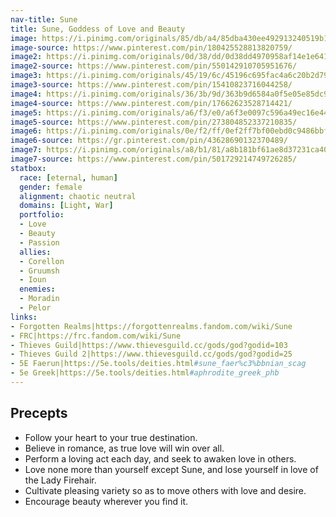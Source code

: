 ```yaml
---
nav-title: Sune
title: Sune, Goddess of Love and Beauty
image: https://i.pinimg.com/originals/85/db/a4/85dba430ee492913240519b1e813ce6c.jpg
image-source: https://www.pinterest.com/pin/180425528813820759/
image2: https://i.pinimg.com/originals/0d/38/dd/0d38dd4970958af14e1e641b706d790b.jpg
image2-source: https://www.pinterest.com/pin/550142910705951676/
image3: https://i.pinimg.com/originals/45/19/6c/45196c695fac4a6c20b2d7951ae28cce.png
image3-source: https://www.pinterest.com/pin/15410823716044258/
image4: https://i.pinimg.com/originals/36/3b/9d/363b9d6584a0f5e05e85dc94d37366d8.jpg
image4-source: https://www.pinterest.com/pin/17662623528714421/
image5: https://i.pinimg.com/originals/a6/f3/e0/a6f3e0097c596a49ec16e44f49051d46.jpg
image5-source: https://www.pinterest.com/pin/273804852337210835/
image6: https://i.pinimg.com/originals/0e/f2/ff/0ef2ff7bf00ebd0c9486bbf2e0379541.jpg
image6-source: https://gr.pinterest.com/pin/43628690132370489/
image7: https://i.pinimg.com/originals/a8/b1/81/a8b181bf61ae8d37231ca40c44c361c4.jpg
image7-source: https://www.pinterest.com/pin/501729214749726285/
statbox:
  race: [eternal, human]
  gender: female
  alignment: chaotic neutral
  domains: [Light, War]
  portfolio:
  - Love
  - Beauty
  - Passion
  allies:
  - Corellon
  - Gruumsh
  - Ioun
  enemies:
  - Moradin
  - Pelor
links:
- Forgotten Realms|https://forgottenrealms.fandom.com/wiki/Sune
- FRC|https://frc.fandom.com/wiki/Sune
- Thieves Guild|https://www.thievesguild.cc/gods/god?godid=103
- Thieves Guild 2|https://www.thievesguild.cc/gods/god?godid=25
- 5E Faerun|https://5e.tools/deities.html#sune_faer%c3%bbnian_scag
- 5e Greek|https://5e.tools/deities.html#aphrodite_greek_phb
---
```


## Precepts

* Follow your heart to your true destination.
* Believe in romance, as true love will win over all.
* Perform a loving act each day, and seek to awaken love in others.
* Love none more than yourself except Sune, and lose yourself in love of the Lady Firehair.
* Cultivate pleasing variety so as to move others with love and desire.
* Encourage beauty wherever you find it.
